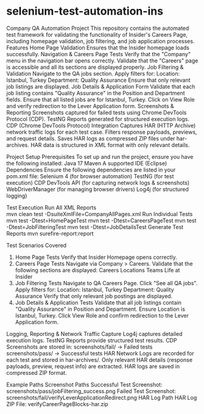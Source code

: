 # selenium-test-automation-ins
 
Company QA Automation Project
This repository contains the automated test framework for validating the functionality of Insider's Careers Page, including homepage validation, job filtering, and job application processes.
Features
Home Page Validation
Ensures that the Insider homepage loads successfully.
Navigation & Careers Page Tests
Verify that the "Company" menu in the navigation bar opens correctly.
Validate that the "Careers" page is accessible and all its sections are displayed properly.
Job Filtering & Validation
Navigate to the QA jobs section.
Apply filters for:
Location: Istanbul, Turkey
Department: Quality Assurance
Ensure that only relevant job listings are displayed.
Job Details & Application Form
Validate that each job listing contains "Quality Assurance" in the Position and Department fields.
Ensure that all listed jobs are for Istanbul, Turkey.
Click on View Role and verify redirection to the Lever Application form.
Screenshots & Reporting
Screenshots captured for failed tests using Chrome DevTools Protocol (CDP).
TestNG Reports generated for structured execution logs.
CDP (Chrome DevTools Protocol) Integration
Captures HAR (HTTP Archive) network traffic logs for each test case.
Filters response payloads, previews, and request details.
Saves HAR logs as compressed ZIP files under har-archives.
HAR data is structured in XML format with only relevant details.
 
 
 
 
Project Setup
Prerequisites
To set up and run the project, ensure you have the following installed:
Java 17
Maven
A supported IDE (Eclipse)
Dependencies
Ensure the following dependencies are listed in your pom.xml file:
Selenium 4 (for browser automation)
TestNG (for test execution)
CDP DevTools API (for capturing network logs & screenshots)
WebDriverManager (for managing browser drivers)
Log4j (for structured logging)
 
 
 
 
Test Execution
                                                                                                                                                                                Run All XML Reports   
                                                                                                                                        mvn clean test -DsuiteXmlFile=CompanyAllPages.xml
Run Individual Tests
mvn test -Dtest=HomePageTest
mvn test -Dtest=CareersPageTest
mvn test -Dtest=JobFilteringTest
mvn test -Dtest=JobDetailsTest
Generate Test Reports
mvn surefire-report:report
 
 
 
 
Test Scenarios Covered
1. Home Page Tests
Verify that Insider Homepage opens correctly.
2. Careers Page Tests
Navigate via Company > Careers.
Validate that the following sections are displayed:
Careers
Locations
Teams
Life at Insider
3. Job Filtering Tests
Navigate to QA Careers Page.
Click "See all QA jobs".
Apply filters for:
Location: Istanbul, Turkey
Department: Quality Assurance
Verify that only relevant job postings are displayed.
4. Job Details & Application Tests
Validate that all job listings contain "Quality Assurance" in Position and Department.
Ensure Location is Istanbul, Turkey.
Click View Role and confirm redirection to the Lever Application form.
 
 
 
 
Logging, Reporting & Network Traffic Capture
Log4j captures detailed execution logs.
TestNG Reports provide structured test results.
CDP Screenshots are stored in:
screenshots/fail/ → Failed tests
screenshots/pass/ → Successful tests
HAR Network Logs are recorded for each test and stored in har-archives/.
Only relevant HAR details (response payloads, preview, request info) are extracted.
HAR logs are saved in compressed ZIP format.
 
 
 
 
Example Paths
Screenshot Paths
Successful Test Screenshot:
screenshots/pass/jobFiltering_success.png
Failed Test Screenshot:
screenshots/fail/verifyLeverApplicationRedirect.png
HAR Log Path
HAR Log ZIP File:
verifyCareerPageBlocks-har.zip
